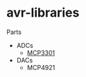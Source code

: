 # avr-libraries
Parts
* ADCs
  * <a href="https://github.com/Aodhan145/avr-libraries/tree/master/ATMEGA-328P/Parts/ADCs/MCP3301">MCP3301</a>
* DACs
  * MCP4921
